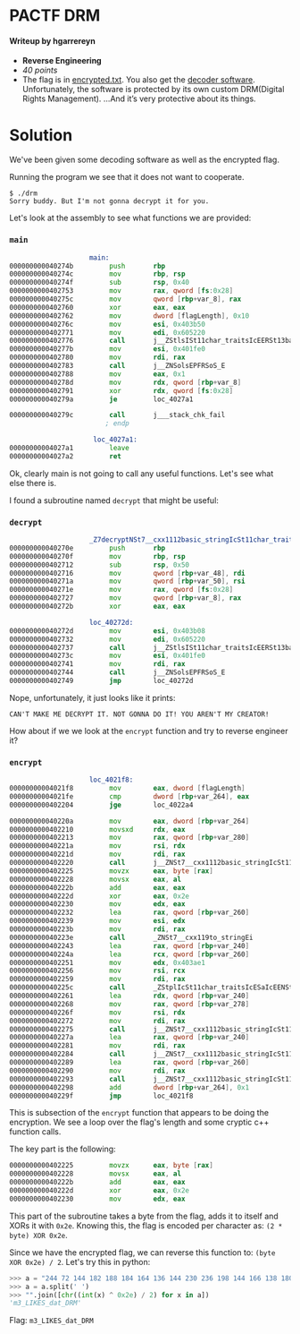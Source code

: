 # PACTF DRM
#### Writeup by hgarrereyn
* **Reverse Engineering**
* *40 points*
* The flag is in [encrypted.txt](https://github.com/hgarrereyn/Th3g3ntl3man-CTF-Writeups/raw/ec055096672b3ca26df1a600ae572486e5db4bc9/2017/PACTF_2017/problems/boole/PACTF_DRM/encrypted.txt). You also get the [decoder software](https://github.com/hgarrereyn/Th3g3ntl3man-CTF-Writeups/raw/ec055096672b3ca26df1a600ae572486e5db4bc9/2017/PACTF_2017/problems/boole/PACTF_DRM/decoder.out). Unfortunately, the software is protected by its own custom DRM(Digital Rights Management). …And it’s very protective about its things.

# Solution

We've been given some decoding software as well as the encrypted flag.

Running the program we see that it does not want to cooperate.

```
$ ./drm
Sorry buddy. But I'm not gonna decrypt it for you.
```

Let's look at the assembly to see what functions we are provided:

### `main`

```asm
					main:
000000000040274b         push       rbp                                         ; DATA XREF=_start+29
000000000040274c         mov        rbp, rsp
000000000040274f         sub        rsp, 0x40
0000000000402753         mov        rax, qword [fs:0x28]
000000000040275c         mov        qword [rbp+var_8], rax
0000000000402760         xor        eax, eax
0000000000402762         mov        dword [flagLength], 0x10
000000000040276c         mov        esi, 0x403b50                               ; "Sorry buddy. But I'm not gonna decrypt it for you."
0000000000402771         mov        edi, 0x605220
0000000000402776         call       j__ZStlsISt11char_traitsIcEERSt13basic_ostreamIcT_ES5_PKc
000000000040277b         mov        esi, 0x401fe0
0000000000402780         mov        rdi, rax
0000000000402783         call       j__ZNSolsEPFRSoS_E
0000000000402788         mov        eax, 0x1
000000000040278d         mov        rdx, qword [rbp+var_8]
0000000000402791         xor        rdx, qword [fs:0x28]
000000000040279a         je         loc_4027a1

000000000040279c         call       j___stack_chk_fail
                        ; endp

                     loc_4027a1:
00000000004027a1         leave                                                  ; CODE XREF=main+79
00000000004027a2         ret
```

Ok, clearly main is not going to call any useful functions. Let's see what else there is.

I found a subroutine named `decrypt` that might be useful:

### `decrypt`

```asm
					_Z7decryptNSt7__cxx1112basic_stringIcSt11char_traitsIcESaIcEEE:        // decrypt(std::__cxx11::basic_string<char, std::char_traits<char>, std::allocator<char> >)
000000000040270e         push       rbp
000000000040270f         mov        rbp, rsp
0000000000402712         sub        rsp, 0x50
0000000000402716         mov        qword [rbp+var_48], rdi
000000000040271a         mov        qword [rbp+var_50], rsi
000000000040271e         mov        rax, qword [fs:0x28]
0000000000402727         mov        qword [rbp+var_8], rax
000000000040272b         xor        eax, eax

					loc_40272d:
000000000040272d         mov        esi, 0x403b08                               ; "CAN'T MAKE ME DECRYPT IT. NOT GONNA DO IT! YOU AREN'T MY CREATOR!", CODE XREF=_Z7decryptNSt7__cxx1112basic_stringIcSt11char_traitsIcESaIcEEE+59
0000000000402732         mov        edi, 0x605220
0000000000402737         call       j__ZStlsISt11char_traitsIcEERSt13basic_ostreamIcT_ES5_PKc
000000000040273c         mov        esi, 0x401fe0
0000000000402741         mov        rdi, rax
0000000000402744         call       j__ZNSolsEPFRSoS_E
0000000000402749         jmp        loc_40272d
```

Nope, unfortunately, it just looks like it prints:

```
CAN'T MAKE ME DECRYPT IT. NOT GONNA DO IT! YOU AREN'T MY CREATOR!
```

How about if we we look at the `encrypt` function and try to reverse engineer it?

### `encrypt`

```asm
					loc_4021f8:
00000000004021f8         mov        eax, dword [flagLength]                     ; CODE XREF=_Z7encryptNSt7__cxx1112basic_stringIcSt11char_traitsIcESaIcEEE+233
00000000004021fe         cmp        dword [rbp+var_264], eax
0000000000402204         jge        loc_4022a4

000000000040220a         mov        eax, dword [rbp+var_264]
0000000000402210         movsxd     rdx, eax
0000000000402213         mov        rax, qword [rbp+var_280]
000000000040221a         mov        rsi, rdx
000000000040221d         mov        rdi, rax
0000000000402220         call       j__ZNSt7__cxx1112basic_stringIcSt11char_traitsIcESaIcEEixEm
0000000000402225         movzx      eax, byte [rax]
0000000000402228         movsx      eax, al
000000000040222b         add        eax, eax
000000000040222d         xor        eax, 0x2e
0000000000402230         mov        edx, eax
0000000000402232         lea        rax, qword [rbp+var_260]
0000000000402239         mov        esi, edx
000000000040223b         mov        rdi, rax                                    ; argument #1 for method _ZNSt7__cxx119to_stringEi
000000000040223e         call       _ZNSt7__cxx119to_stringEi                   ; std::__cxx11::to_string(int)
0000000000402243         lea        rax, qword [rbp+var_240]
000000000040224a         lea        rcx, qword [rbp+var_260]
0000000000402251         mov        edx, 0x403ae1
0000000000402256         mov        rsi, rcx
0000000000402259         mov        rdi, rax
000000000040225c         call       _ZStplIcSt11char_traitsIcESaIcEENSt7__cxx1112basic_stringIT_T0_T1_EEOS8_PKS5_ ; std::__cxx11::basic_string<char, std::char_traits<char>, std::allocator<char> > std::operator+<char, std::char_traits<char>, std::allocator<char> >(std::__cxx11::basic_string<char, std::char_traits<char>, std::allocator<char> >&&, char const*)
0000000000402261         lea        rdx, qword [rbp+var_240]
0000000000402268         mov        rax, qword [rbp+var_278]
000000000040226f         mov        rsi, rdx
0000000000402272         mov        rdi, rax
0000000000402275         call       j__ZNSt7__cxx1112basic_stringIcSt11char_traitsIcESaIcEEpLERKS4_
000000000040227a         lea        rax, qword [rbp+var_240]
0000000000402281         mov        rdi, rax
0000000000402284         call       j__ZNSt7__cxx1112basic_stringIcSt11char_traitsIcESaIcEED1Ev
0000000000402289         lea        rax, qword [rbp+var_260]
0000000000402290         mov        rdi, rax
0000000000402293         call       j__ZNSt7__cxx1112basic_stringIcSt11char_traitsIcESaIcEED1Ev
0000000000402298         add        dword [rbp+var_264], 0x1
000000000040229f         jmp        loc_4021f8
```

This is subsection of the `encrypt` function that appears to be doing the encryption. We see a loop over the flag's length and some cryptic c++ function calls.

The key part is the following:

```asm
0000000000402225         movzx      eax, byte [rax]
0000000000402228         movsx      eax, al
000000000040222b         add        eax, eax
000000000040222d         xor        eax, 0x2e
0000000000402230         mov        edx, eax
```

This part of the subroutine takes a byte from the flag, adds it to itself and XORs it with `0x2e`. Knowing this, the flag is encoded per character as: `(2 * byte) XOR 0x2e`.

Since we have the encrypted flag, we can reverse this function to: `(byte XOR 0x2e) / 2`. Let's try this in python:

```python
>>> a = "244 72 144 182 188 184 164 136 144 230 236 198 144 166 138 180"
>>> a = a.split(' ')
>>> "".join([chr((int(x) ^ 0x2e) / 2) for x in a])
'm3_LIKES_dat_DRM'
```

Flag: `m3_LIKES_dat_DRM`
